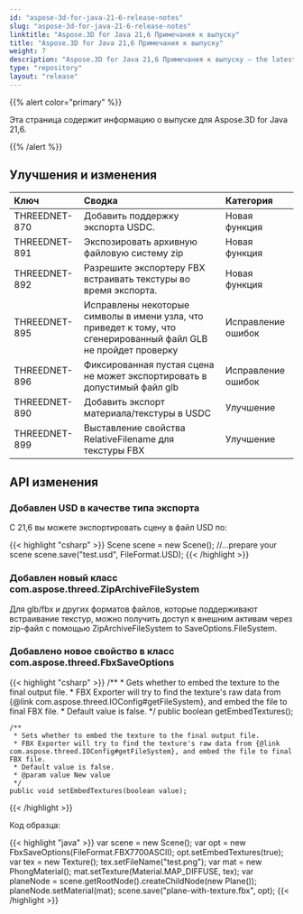 ```yaml
---
id: "aspose-3d-for-java-21-6-release-notes"
slug: "aspose-3d-for-java-21-6-release-notes"
linktitle: "Aspose.3D for Java 21,6 Примечания к выпуску"
title: "Aspose.3D for Java 21,6 Примечания к выпуску"
weight: 7
description: "Aspose.3D for Java 21,6 Примечания к выпуску – the latest updates and fixes."
type: "repository"
layout: "release"
---
```

{{% alert color="primary" %}}

Эта страница содержит информацию о выпуске для Aspose.3D for Java 21,6.

{{% /alert %}}
## **Улучшения и изменения**

|**Ключ**|**Сводка**|**Категория**|
|:- |:- |:- |
|THREEDNET-870 |Добавить поддержку экспорта USDC.|Новая функция|
|THREEDNET-891 |Экспозировать архивную файловую систему zip|Новая функция|
|THREEDNET-892 |Разрешите экспортеру FBX встраивать текстуры во время экспорта.|Новая функция|
|THREEDNET-895 |Исправлены некоторые символы в имени узла, что приведет к тому, что сгенерированный файл GLB не пройдет проверку|Исправление ошибок|
|THREEDNET-896 |Фиксированная пустая сцена не может экспортировать в допустимый файл glb|Исправление ошибок|
|THREEDNET-890 |Добавить экспорт материала/текстуры в USDC|Улучшение|
|THREEDNET-899 |Выставление свойства RelativeFilename для текстуры FBX|Улучшение|




## API изменения ##


### Добавлен USD в качестве типа экспорта ###

С 21,6 вы можете экспортировать сцену в файл USD по:

{{< highlight "csharp" >}}
    Scene scene = new Scene();
    //...prepare your scene
    scene.save("test.usd", FileFormat.USD);
{{< /highlight >}}

### Добавлен новый класс com.aspose.threed.ZipArchiveFileSystem ###

Для glb/fbx и других форматов файлов, которые поддерживают встраивание текстур, можно получить доступ к внешним активам через zip-файл с помощью ZipArchiveFileSystem to SaveOptions.FileSystem.


### Добавлено новое свойство в класс com.aspose.threed.FbxSaveOptions ###

{{< highlight "csharp" >}}
    /**
     * Gets whether to embed the texture to the final output file.
     * FBX Exporter will try to find the texture's raw data from {@link com.aspose.threed.IOConfig#getFileSystem}, and embed the file to final FBX file.
     * Default value is false.
     */
    public boolean getEmbedTextures();
    
    /**
     * Sets whether to embed the texture to the final output file.
     * FBX Exporter will try to find the texture's raw data from {@link com.aspose.threed.IOConfig#getFileSystem}, and embed the file to final FBX file.
     * Default value is false.
     * @param value New value
     */
    public void setEmbedTextures(boolean value);
{{< /highlight >}}


Код образца:

{{< highlight "java" >}}
    var scene = new Scene();
    var opt = new FbxSaveOptions(FileFormat.FBX7700ASCII);
    opt.setEmbedTextures(true);
    var tex = new Texture();
    tex.setFileName("test.png");
    var mat = new PhongMaterial();
    mat.setTexture(Material.MAP_DIFFUSE, tex);
    var planeNode = scene.getRootNode().createChildNode(new Plane());
    planeNode.setMaterial(mat);
    scene.save("plane-with-texture.fbx", opt);
{{< /highlight >}}

